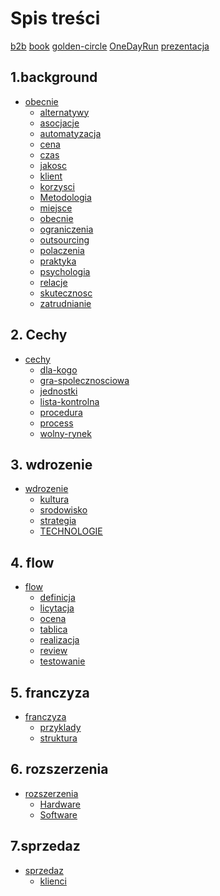 # Spis treści


[b2b](b2b.md)
[book](book.md)
[golden-circle](golden-circle.md)
[OneDayRun](OneDayRun.md)
[prezentacja](prezentacja.md)


## 1.background
+ [obecnie](1.background/obecnie.md)
    + [alternatywy](1.background/alternatywy.md)
    + [asocjacje](1.background/asocjacje.md)
    + [automatyzacja](1.background/automatyzacja.md)
    + [cena](1.background/cena.md)
    + [czas](1.background/czas.md)
    + [jakosc](1.background/jakosc.md)
    + [klient](1.background/klient.md)
    + [korzysci](1.background/korzysci.md)
    + [Metodologia](1.background/metodologia.md)
    + [miejsce](1.background/miejsce.md)
    + [obecnie](1.background/obecnie.md)
    + [ograniczenia](1.background/ograniczenia.md)
    + [outsourcing](1.background/outsourcing.md)
    + [polaczenia](1.background/polaczenia.md)
    + [praktyka](1.background/praktyka.md)
    + [psychologia](1.background/psychologia.md)
    + [relacje](1.background/relacje.md)
    + [skutecznosc](1.background/skutecznosc.md)
    + [zatrudnianie](1.background/zatrudnianie.md)


## 2. Cechy
+ [cechy](2.cechy/cechy.md)
    + [dla-kogo](2.cechy/dla-kogo.md)
    + [gra-spolecznosciowa](2.cechy/gra-spolecznosciowa.md)
    + [jednostki](2.cechy/jednostki.md)
    + [lista-kontrolna](2.cechy/lista-kontrolna.md)
    + [procedura](2.cechy/procedura.md)
    + [process](2.cechy/process.md)
    + [wolny-rynek](2.cechy/wolny-rynek.md)


## 3. wdrozenie
+ [wdrozenie](3.wdrozenie/wdrozenie.md)
    + [kultura](3.wdrozenie/kultura.md)
    + [srodowisko](3.wdrozenie/srodowisko.md)
    + [strategia](3.wdrozenie/strategia.md)
    + [TECHNOLOGIE](3.wdrozenie/TECHNOLOGIE.md)


## 4. flow
+ [flow](4.flow/flow.md)
    + [definicja](4.flow/definicja.md)
    + [licytacja](4.flow/licytacja.md)
    + [ocena](4.flow/ocena.md)
    + [tablica](4.flow/tablica.md)
    + [realizacja](4.flow/realizacja.md)
    + [review](4.flow/review.md)
    + [testowanie](4.flow/testowanie.md)

## 5. franczyza
+ [franczyza](5.franczyza/franczyza.md)
    + [przyklady](5.franczyza/przyklady.md)
    + [struktura](5.franczyza/struktura.md)

## 6. rozszerzenia
+ [rozszerzenia](6.rozszerzenia/rozszerzenia.md)
    + [Hardware](6.rozszerzenia/hardware.md)
    + [Software](6.rozszerzenia/software.md)

## 7.sprzedaz
+ [sprzedaz](7.sprzedaz/sprzedaz.md)
    + [klienci](7.sprzedaz/klienci.md)
<!--8.Procesy-->
<!--ksiegowosc.md-->
<!--9.sprzedaz-->
<!--franczyza.md-->
<!--klienci.md-->
<!--produkty-wyprodukowane-przez-odr.md-->
<!--sprzedaz.md-->
<!--## 9. systemy-->
<!--apibuild.md-->
<!--onedayrun.md-->
<!--unitapi.md-->
<!--vodapi.md-->
<!--vodapp.md-->


